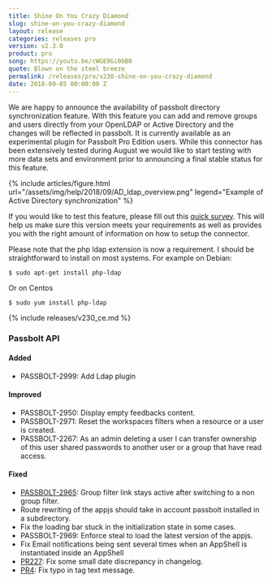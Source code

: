 ```yaml
---
title: Shine On You Crazy Diamond
slug: shine-on-you-crazy-diamond
layout: release
categories: releases pro
version: v2.3.0
product: pro
song: https://youtu.be/cWGE9Gi0bB0
quote: Blown on the steel breeze
permalink: /releases/pro/v230-shine-on-you-crazy-diamond
date: 2018-09-05 00:00:00 Z
---
```


We are happy to announce the availability of passbolt directory synchronization feature. With this feature you can add
and remove groups and users directly from your OpenLDAP or Active Directory and the changes will be reflected in passbolt.
It is currently available as an experimental plugin for Passbolt Pro Edition users. While this connector has been
extensively tested during August we would like to start testing with more data sets and environment prior to announcing
a final stable status for this feature.

{% include articles/figure.html
    url="/assets/img/help/2018/09/AD_ldap_overview.png"
    legend="Example of Active Directory synchronization"
%}

If you would like to test this feature, please fill out this [quick survey](https://passbolt.typeform.com/to/tDL8Qa).
This will help us make sure this version meets your requirements as well as provides you with the right amount of
information on how to setup the connector.

Please note that the php ldap extension is now a requirement. I should be straightforward to install on most systems.
For example on Debian:
```
$ sudo apt-get install php-ldap
```
Or on Centos
```
$ sudo yum install php-ldap
```


{% include releases/v230_ce.md %}

### Passbolt API
#### Added
- PASSBOLT-2999: Add Ldap plugin

#### Improved
- PASSBOLT-2950: Display empty feedbacks content.
- PASSBOLT-2971: Reset the workspaces filters when a resource or a user is created.
- PASSBOLT-2267: As an admin deleting a user I can transfer ownership of this user shared passwords to another user or a group that have read access.

#### Fixed
- [PASSBOLT-2965](https://github.com/passbolt/passbolt-appjs/issues/6): Group filter link stays active after switching to a non group filter.
- Route rewriting of the appjs should take in account passbolt installed in a subdirectory.
- Fix the loading bar stuck in the initialization state in some cases.
- PASSBOLT-2969: Enforce steal to load the latest version of the appjs.
- Fix Email notifications being sent several times when an AppShell is instantiated inside an AppShell
- [PR227](https://github.com/passbolt/passbolt_api/pull/277): Fix some small date discrepancy in changelog.
- [PR4](https://github.com/passbolt/passbolt-appjs/pull/4/): Fix typo in tag text message.
